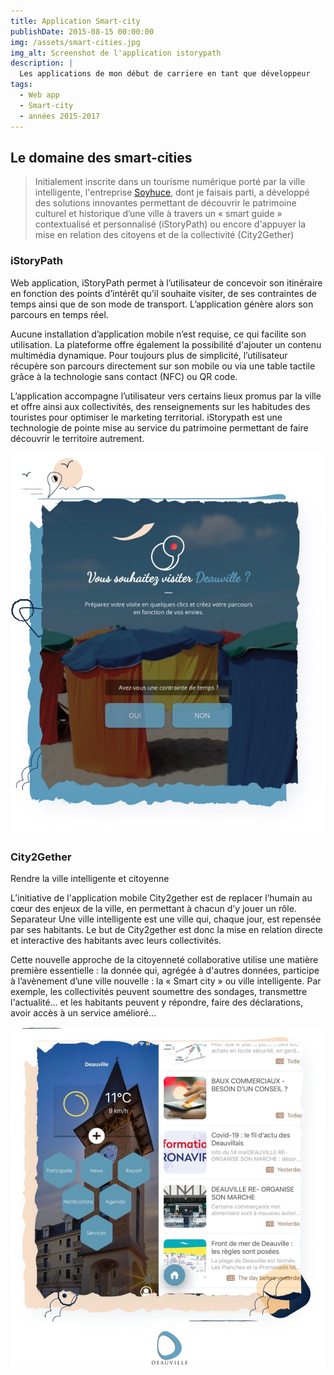 ```yaml
---
title: Application Smart-city
publishDate: 2015-08-15 00:00:00
img: /assets/smart-cities.jpg
img_alt: Screenshot de l'application istorypath
description: |
  Les applications de mon début de carriere en tant que développeur
tags:
  - Web app
  - Smart-city
  - années 2015-2017
---
```


## Le domaine des smart-cities

> Initialement inscrite dans un tourisme numérique porté par la ville intelligente, l'entreprise <a href="https://soyhuce.fr">Soyhuce</a>, dont je faisais parti, a développé des solutions innovantes permettant de découvrir le patrimoine culturel et historique d’une ville à travers un « smart guide » contextualisé et personnalisé (iStoryPath) ou encore d'appuyer la mise en relation des citoyens et de la collectivité (City2Gether) 

### iStoryPath

Web application, iStoryPath permet à l’utilisateur de concevoir son itinéraire en fonction des points d’intérêt qu’il souhaite visiter, de ses contraintes de temps ainsi que de son mode de transport. L’application génère alors son parcours en temps réel.

Aucune installation d’application mobile n’est requise, ce qui facilite son utilisation. La plateforme offre également la possibilité d'ajouter un contenu multimédia dynamique.
Pour toujours plus de simplicité, l’utilisateur récupère son parcours directement sur son mobile ou via une table tactile grâce à la technologie sans contact (NFC) ou QR code.

L’application accompagne l’utilisateur vers certains lieux promus par la ville et offre ainsi aux collectivités, des renseignements sur les habitudes des touristes pour optimiser le marketing territorial.
iStorypath est une technologie de pointe mise au service du patrimoine permettant de faire découvrir le territoire autrement.

![iStoryPath](/assets/isp.jpg)

### City2Gether

Rendre la ville intelligente et citoyenne

L’initiative de l'application mobile City2gether est de replacer l’humain au cœur des enjeux de la ville, en permettant à chacun d’y jouer un rôle.
Separateur
Une ville intelligente est une ville qui, chaque jour, est repensée par ses habitants.
Le but de City2gether est donc la mise en relation directe et interactive des habitants avec leurs collectivités.

Cette nouvelle approche de la citoyenneté collaborative utilise une matière première essentielle : la donnée qui, agrégée à d'autres données, participe à l’avènement d’une ville nouvelle : la « Smart city » ou ville intelligente.
Par exemple, les collectivités peuvent soumettre des sondages, transmettre l'actualité... et les habitants peuvent y répondre, faire des déclarations, avoir accès à un service amélioré…

![City2Gether](/assets/c2g.jpeg)